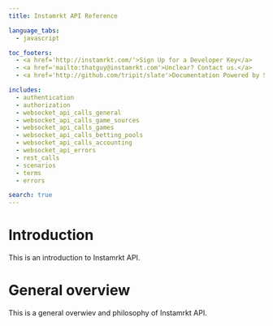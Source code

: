 ```yaml
---
title: Instamrkt API Reference

language_tabs:
  - javascript

toc_footers:
  - <a href='http://instamrkt.com/'>Sign Up for a Developer Key</a>
  - <a href='mailto:thatguy@instamrkt.com'>Unclear? Contact us.</a>
  - <a href='http://github.com/tripit/slate'>Documentation Powered by Slate</a>

includes:
  - authentication
  - authorization
  - websocket_api_calls_general
  - websocket_api_calls_game_sources
  - websocket_api_calls_games
  - websocket_api_calls_betting_pools
  - websocket_api_calls_accounting
  - websocket_api_errors
  - rest_calls
  - scenarios
  - terms
  - errors

search: true
---
```



# Introduction

This is an introduction to Instamrkt API.

# General overview

This is a general overwiev and philosophy of Instamrkt API.